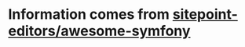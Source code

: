 # Information comes from [sitepoint-editors/awesome-symfony](https://github.com/sitepoint-editors/awesome-symfony)

